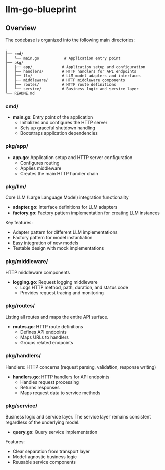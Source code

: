# llm-go-blueprint

## Overview
The codebase is organized into the following main directories:

```
.
├── cmd/
│   └── main.go           # Application entry point
├── pkg/
│   ├── app/             # Application setup and configuration
│   ├── handlers/        # HTTP handlers for API endpoints
│   ├── llm/             # LLM model adapters and interfaces
│   ├── middleware/      # HTTP middleware components
│   ├── routes/          # HTTP route definitions
│   └── service/         # Business logic and service layer
└── README.md
```

### cmd/
- **main.go**: Entry point of the application
  - Initializes and configures the HTTP server
  - Sets up graceful shutdown handling
  - Bootstraps application dependencies

### pkg/app/
- **app.go**: Application setup and HTTP server configuration
  - Configures routing
  - Applies middleware
  - Creates the main HTTP handler chain

### pkg/llm/
Core LLM (Large Language Model) integration functionality
- **adapter.go**: Interface definitions for LLM adapters
- **factory.go**: Factory pattern implementation for creating LLM instances

Key features:
- Adapter pattern for different LLM implementations
- Factory pattern for model instantiation
- Easy integration of new models
- Testable design with mock implementations

### pkg/middleware/
HTTP middleware components
- **logging.go**: Request logging middleware
  - Logs HTTP method, path, duration, and status code
  - Provides request tracing and monitoring

### pkg/routes/
Listing all routes and maps the entire API surface.
- **routes.go**: HTTP route definitions
  - Defines API endpoints
  - Maps URLs to handlers
  - Groups related endpoints

### pkg/handlers/
Handlers: HTTP concerns (request parsing, validation, response writing)
- **handlers.go**: HTTP handlers for API endpoints
  - Handles request processing
  - Returns responses
  - Maps request data to service methods

### pkg/service/
Business logic and service layer. The service layer remains consistent regardless of the underlying model.
- **query.go**: Query service implementation
<!-- 
TODO: add additional service functionality
- **embedding.go**: Embedding service implementation
- **health.go**: Health check service -->

Features:
- Clear separation from transport layer
- Model-agnostic business logic
- Reusable service components
